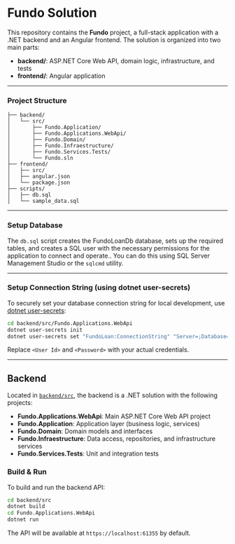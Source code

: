 # Fundo Solution

This repository contains the **Fundo** project, a full-stack application with a .NET backend and an Angular frontend. The solution is organized into two main parts:

- **backend/**: ASP.NET Core Web API, domain logic, infrastructure, and tests
- **frontend/**: Angular application

---
### Project Structure

```
├── backend/
│   └── src/
│       ├── Fundo.Application/
│       ├── Fundo.Applications.WebApi/
│       ├── Fundo.Domain/
│       ├── Fundo.Infraestructure/
│       ├── Fundo.Services.Tests/
│       └── Fundo.sln
├── frontend/
│   ├── src/
│   ├── angular.json
│   └── package.json
├── scripts/
│   ├── db.sql
│   └── sample_data.sql 
```

---
### Setup Database

The `db.sql` script creates the FundoLoanDb database, sets up the required tables, and creates a SQL user with the necessary permissions for the application to connect and operate.. You can do this using SQL Server Management Studio or the `sqlcmd` utility.

---

### Setup Connection String (using dotnet user-secrets)

To securely set your database connection string for local development, use [dotnet user-secrets](https://learn.microsoft.com/en-us/aspnet/core/security/app-secrets):

```sh
cd backend/src/Fundo.Applications.WebApi
dotnet user-secrets init
dotnet user-secrets set "FundoLoan:ConnectionString" "Server=;Database=FundoLoanDb;User Id=<User Id>;Password=<Password>;MultipleActiveResultSets=true;TrustServerCertificate=true"
```

Replace `<User Id>` and `<Password>` with your actual credentials.

---

## Backend

Located in [`backend/src`](backend/src/README.md), the backend is a .NET solution with the following projects:

- **Fundo.Applications.WebApi**: Main ASP.NET Core Web API project
- **Fundo.Application**: Application layer (business logic, services)
- **Fundo.Domain**: Domain models and interfaces
- **Fundo.Infraestructure**: Data access, repositories, and infrastructure services
- **Fundo.Services.Tests**: Unit and integration tests

### Build & Run

To build and run the backend API:

```sh
cd backend/src
dotnet build
cd Fundo.Applications.WebApi
dotnet run
```

The API will be available at `https://localhost:61355` by default.
